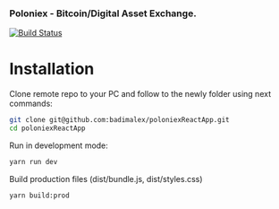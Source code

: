 ### Poloniex - Bitcoin/Digital Asset Exchange.

[![Build Status](https://api.travis-ci.org/badimalex/poloniexReactApp.svg?branch=master)](https://travis-ci.org/badimalex/poloniexReactApp)

# Installation

Clone remote repo to your PC and follow to the newly folder using next commands:

~~~sh
git clone git@github.com:badimalex/poloniexReactApp.git
cd poloniexReactApp
~~~

Run in development mode:

~~~sh
yarn run dev
~~~

Build production files (dist/bundle.js, dist/styles.css)

```console
yarn build:prod
```

